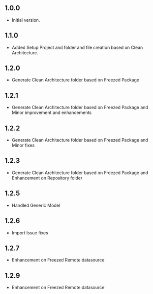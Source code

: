 ## 1.0.0
- Initial version.

## 1.1.0
- Added Setup Project and folder and file creation based on Clean Architecture.

## 1.2.0
- Generate Clean Architecture folder based on Freezed Package

## 1.2.1
- Generate Clean Architecture folder based on Freezed Package and Minor improvement and enhancements

## 1.2.2
- Generate Clean Architecture folder based on Freezed Package and Minor fixes

## 1.2.3
- Generate Clean Architecture folder based on Freezed Package and Enhancement on Repository folder

## 1.2.5
- Handled Generic Model

## 1.2.6
- Import Issue fixes

## 1.2.7
- Enhancement on Freezed Remote datasource

## 1.2.9
- Enhancement on Freezed Remote datasource
